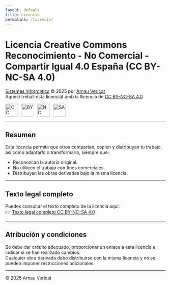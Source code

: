 ```yaml
---
layout: default
title: Licencia
permalink: /licencia/
---
```


# Licencia Creative Commons Reconocimiento - No Comercial - Compartir Igual 4.0 España (CC BY-NC-SA 4.0)

[Sistemes Informatics](https://arnauvericat.github.io/SIPJ1/) © 2025 por [Arnau Vericat](https://github.com/arnauvericat)  
Aquest treball està licenciat amb la llicència de [CC BY-NC-SA 4.0](https://creativecommons.org/licenses/by-nc-sa/4.0/)

<div style="display:flex; gap:10px; margin-top:10px;">
  <img src="https://mirrors.creativecommons.org/presskit/icons/cc.svg" alt="CC" width="40"/>
  <img src="https://mirrors.creativecommons.org/presskit/icons/by.svg" alt="BY" width="40"/>
  <img src="https://mirrors.creativecommons.org/presskit/icons/nc.svg" alt="NC" width="40"/>
  <img src="https://mirrors.creativecommons.org/presskit/icons/sa.svg" alt="SA" width="40"/>
</div>

---

## Resumen

Esta licencia permite que otros compartan, copien y distribuyan tu trabajo, así como adaptarlo o transformarlo, siempre que:  

- Reconozcan la autoría original.  
- No utilicen el trabajo con fines comerciales.  
- Distribuyan las obras derivadas bajo la misma licencia.  

---

## Texto legal completo

Puedes consultar el texto completo de la licencia aquí:  
👉 [Texto legal completo CC BY-NC-SA 4.0](https://creativecommons.org/licenses/by-nc-sa/4.0/legalcode.es)

---

## Atribución y condiciones

Se debe dar crédito adecuado, proporcionar un enlace a esta licencia e indicar si se han realizado cambios.  
Cualquier obra derivada debe distribuirse con la misma licencia y no se pueden imponer restricciones adicionales.

---

© 2025 Arnau Vericat
